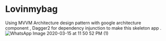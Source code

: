 # Lovinmybag
Using MVVM Architecture design pattern with google architecture component , Dagger2 for dependency injunction to make this skeleton app . 
![WhatsApp Image 2020-03-15 at 11 50 52 PM (1)](https://user-images.githubusercontent.com/26209053/76711413-79e2bc80-6718-11ea-853f-1cbf23556d3b.jpeg)
